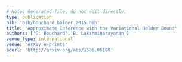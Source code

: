 ```yaml
---
# Note: Generated file, do not edit directly.
type: publication
bib: 'bib/bouchard_holder_2015.bib'
title: 'Approximate Inference with the Variational Holder Bound'
authors: ['G. Bouchard','B. Lakshminarayanan']
venue_type: international
venue: 'ArXiv e-prints'
adurl: 'http://arxiv.org/abs/1506.06100'
---
```


